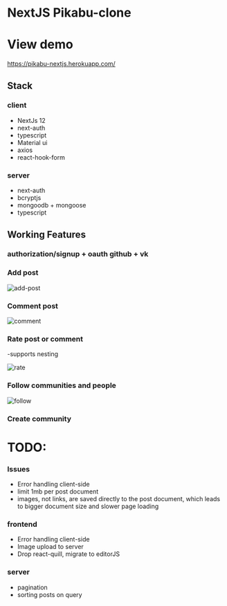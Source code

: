# NextJS Pikabu-clone

# View demo
https://pikabu-nextjs.herokuapp.com/

## Stack

### client
- NextJs 12
- next-auth
- typescript
- Material ui
- axios
- react-hook-form

### server
- next-auth
- bcryptjs
- mongoodb + mongoose
- typescript

## Working Features

### authorization/signup + oauth github + vk

### Add post
![add-post](https://user-images.githubusercontent.com/91819279/156527414-5d510d15-da82-41b2-905e-1f22fbdb16c3.gif)


### Comment post
![comment](https://user-images.githubusercontent.com/91819279/156527439-e87c4d47-b767-4097-b48f-37da0111483a.gif)

### Rate post or comment
-supports nesting

![rate](https://user-images.githubusercontent.com/91819279/156527524-b41fc6f4-0813-43d7-97db-52e50bb8a291.gif)

### Follow communities and people
![follow ](https://user-images.githubusercontent.com/91819279/156527461-e9711709-b3c0-489e-a108-2b3168397156.gif)

### Create community

# TODO:

### Issues
- Error handling client-side
- limit 1mb per post document
- images, not links, are saved directly to the post document, which leads to bigger document size and slower page loading

### frontend
- Error handling client-side
- Image upload to server
- Drop react-quill, migrate to editorJS

### server
- pagination
- sorting posts on query

